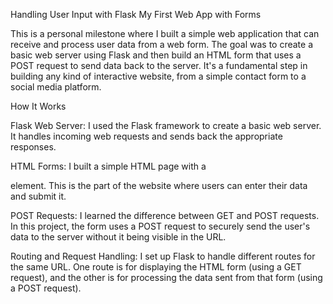 Handling User Input with Flask
My First Web App with Forms

This is a personal milestone where I built a simple web application that can receive and process user data from a web form. The goal was to create a basic web server using Flask and then build an HTML form that uses a POST request to send data back to the server. It's a fundamental step in building any kind of interactive website, from a simple contact form to a social media platform.

How It Works

Flask Web Server: I used the Flask framework to create a basic web server. It handles incoming web requests and sends back the appropriate responses.

HTML Forms: I built a simple HTML page with a <form> element. This is the part of the website where users can enter their data and submit it.

POST Requests: I learned the difference between GET and POST requests. In this project, the form uses a POST request to securely send the user's data to the server without it being visible in the URL.

Routing and Request Handling: I set up Flask to handle different routes for the same URL. One route is for displaying the HTML form (using a GET request), and the other is for processing the data sent from that form (using a POST request).
